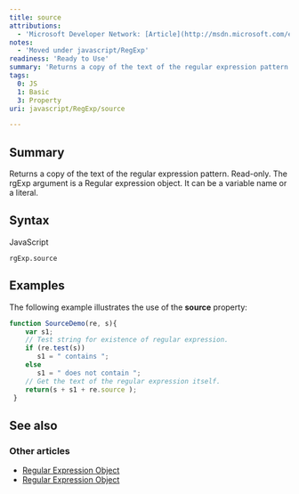```yaml
---
title: source
attributions:
  - 'Microsoft Developer Network: [Article](http://msdn.microsoft.com/en-us/library/ie/fkd8dws9(v=vs.94).aspx)'
notes:
  - 'Moved under javascript/RegExp'
readiness: 'Ready to Use'
summary: 'Returns a copy of the text of the regular expression pattern. Read-only. The rgExp argument is a Regular expression object. It can be a variable name or a literal.'
tags:
  0: JS
  1: Basic
  3: Property
uri: javascript/RegExp/source

---
```

## <span>Summary</span>

Returns a copy of the text of the regular expression pattern. Read-only. The rgExp argument is a Regular expression object. It can be a variable name or a literal.

## <span>Syntax</span>

<span class="language">JavaScript</span>

    rgExp.source

## <span>Examples</span>

The following example illustrates the use of the **source** property:

``` js
function SourceDemo(re, s){
    var s1;
    // Test string for existence of regular expression.
    if (re.test(s))
       s1 = " contains ";
    else
       s1 = " does not contain ";
    // Get the text of the regular expression itself.
    return(s + s1 + re.source );
 }
```

## <span>See also</span>

### <span>Other articles</span>

-   [Regular Expression Object](/javascript/regular_expression)
-   [Regular Expression Object](/javascript/regular_expression)

